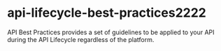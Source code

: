 api-lifecycle-best-practices2222
==================

API Best Practices provides a set of guidelines to be applied to your API during the API Lifecycle regardless of the platform.
